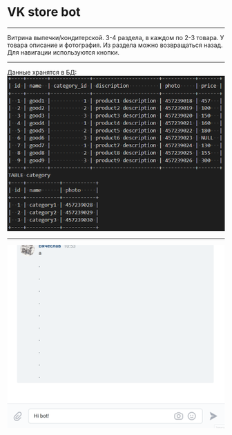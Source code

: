 # VK store bot
______
Витрина выпечки/кондитерской. 3-4 раздела, в каждом по 2-3 товара. У товара описание и фотография. Из раздела можно возвращаться назад. Для навигации используются кнопки.
______
Данные хранятся в БД:
![Bot gif](presentation/BD_presentation.png)
______
![Bot gif](presentation/vk-bot-gif.gif)
